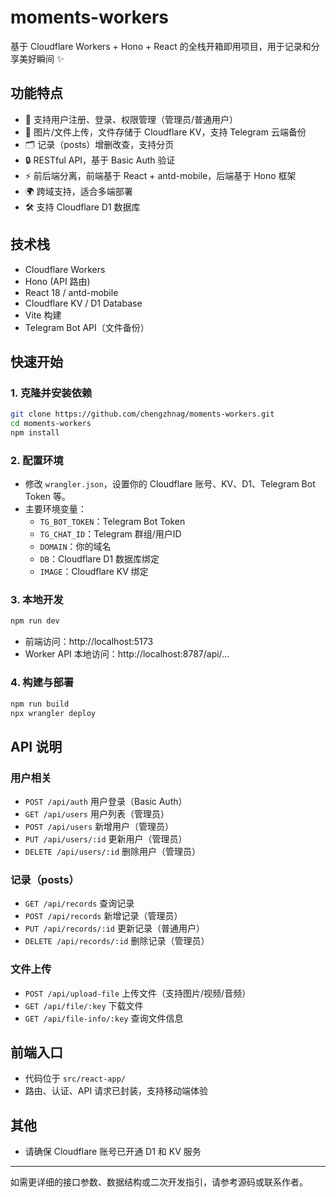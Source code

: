 
# moments-workers

基于 Cloudflare Workers + Hono + React 的全栈开箱即用项目，用于记录和分享美好瞬间 ✨

## 功能特点

- 📝 支持用户注册、登录、权限管理（管理员/普通用户）
- 📸 图片/文件上传，文件存储于 Cloudflare KV，支持 Telegram 云端备份
- 🗂️ 记录（posts）增删改查，支持分页
- 🔒 RESTful API，基于 Basic Auth 验证
- ⚡ 前后端分离，前端基于 React + antd-mobile，后端基于 Hono 框架
- 🌍 跨域支持，适合多端部署
- 🛠️ 支持 Cloudflare D1 数据库

## 技术栈

- Cloudflare Workers
- Hono (API 路由)
- React 18 / antd-mobile
- Cloudflare KV / D1 Database
- Vite 构建
- Telegram Bot API（文件备份）

## 快速开始

### 1. 克隆并安装依赖

```bash
git clone https://github.com/chengzhnag/moments-workers.git
cd moments-workers
npm install
```

### 2. 配置环境

- 修改 `wrangler.json`，设置你的 Cloudflare 账号、KV、D1、Telegram Bot Token 等。
- 主要环境变量：
	- `TG_BOT_TOKEN`：Telegram Bot Token
	- `TG_CHAT_ID`：Telegram 群组/用户ID
	- `DOMAIN`：你的域名
	- `DB`：Cloudflare D1 数据库绑定
	- `IMAGE`：Cloudflare KV 绑定

### 3. 本地开发

```bash
npm run dev
```

- 前端访问：http://localhost:5173
- Worker API 本地访问：http://localhost:8787/api/...

### 4. 构建与部署

```bash
npm run build
npx wrangler deploy
```

## API 说明

### 用户相关

- `POST /api/auth` 用户登录（Basic Auth）
- `GET /api/users` 用户列表（管理员）
- `POST /api/users` 新增用户（管理员）
- `PUT /api/users/:id` 更新用户（管理员）
- `DELETE /api/users/:id` 删除用户（管理员）

### 记录（posts）

- `GET /api/records` 查询记录
- `POST /api/records` 新增记录（管理员）
- `PUT /api/records/:id` 更新记录（普通用户）
- `DELETE /api/records/:id` 删除记录（管理员）

### 文件上传

- `POST /api/upload-file` 上传文件（支持图片/视频/音频）
- `GET /api/file/:key` 下载文件
- `GET /api/file-info/:key` 查询文件信息

## 前端入口

- 代码位于 `src/react-app/`
- 路由、认证、API 请求已封装，支持移动端体验

## 其他

- 请确保 Cloudflare 账号已开通 D1 和 KV 服务

---

如需更详细的接口参数、数据结构或二次开发指引，请参考源码或联系作者。

